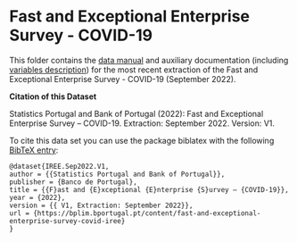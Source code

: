 # Fast and Exceptional Enterprise Survey - COVID-19


This folder contains the [data manual](https://github.com/BPLIM/Manuals/blob/master/Data/IREE/SEP22/manual_IREE_SEP2022.pdf) and auxiliary documentation (including [variables description](https://github.com/BPLIM/Manuals/tree/master/Data/IREE/SEP22/aux_files/variables_description)) for the most recent extraction of the Fast and Exceptional Enterprise Survey - COVID-19 (September 2022).


**Citation of this Dataset**

Statistics Portugal and Bank of Portugal (2022): Fast and Exceptional Enterprise Survey – COVID-19. Extraction: September 2022. Version: V1.


To cite this data set you can use the package biblatex with the following [BibTeX entry](https://github.com/BPLIM/Manuals/tree/master/Data/IREE/SEP22/aux_files/bibtex/IREE.bib):

```
@dataset{IREE.Sep2022.V1,
author = {{Statistics Portugal and Bank of Portugal}},
publisher = {Banco de Portugal},
title = {{F}ast and {E}xceptional {E}nterprise {S}urvey – {COVID-19}},
year = {2022},
version = {{ V1, Extraction: September 2022}},
url = {https://bplim.bportugal.pt/content/fast-and-exceptional-enterprise-survey-covid-iree}
}
```
